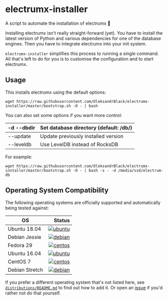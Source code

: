 # electrumx-installer
A script to automate the installation of electrumx 🤖

Installing electrumx isn't really straight-forward (yet). You have to install the latest version of Python and various dependencies for
one of the database engines. Then you have to integrate electrumx into your init system.

`electrumx-installer` simplifies this process to running a single command. All that's left to do for you
is to customise the configuration and to start electrumx.

## Usage
This installs electrumx using the default options:

    wget https://raw.githubusercontent.com/OleksandrBlack/electrumx-installer/master/bootstrap.sh -O - | bash

You can also set some options if you want more control:

| -d --dbdir | Set database directory (default: /db/) |
|------------|----------------------------------------|
| --update   | Update previously installed version    |
| --leveldb  | Use LevelDB instead of RocksDB         |

For example:

    wget https://raw.githubusercontent.com/OleksandrBlack/electrumx-installer/master/bootstrap.sh -O - | bash -s - -d /media/ssd/electrum-db

     
## Operating System Compatibility

The following operating systems are officially supported and automatically being tested against:

| OS | Status |
|----------|---:|
| Ubuntu 18.04   | [![ubuntu](https://badges.herokuapp.com/travis/OleksandrBlack/electrumx-installer?env=IMAGE=%22ubuntu:18.04%22&label=ubuntu:18.04)](https://travis-ci.org/OleksandrBlack/electrumx-installer/) |
| Debian Jessie  | [![debian](https://badges.herokuapp.com/travis/OleksandrBlack/electrumx-installer?env=IMAGE=%22debian:8%22&label=debian:8)](https://travis-ci.org/OleksandrBlack/electrumx-installer/) |
| Fedora 29      | [![centos](https://badges.herokuapp.com/travis/OleksandrBlack/electrumx-installer?env=IMAGE=%22fedora:28%22&label=fedora:28)](https://travis-ci.org/OleksandrBlack/electrumx-installer/) |
| Ubuntu 16.04   | [![ubuntu](https://badges.herokuapp.com/travis/OleksandrBlack/electrumx-installer?env=IMAGE=%22ubuntu:16.04%22&label=ubuntu:16.04)](https://travis-ci.org/OleksandrBlack/electrumx-installer/) |
| CentOS 7       | [![centos](https://badges.herokuapp.com/travis/OleksandrBlack/electrumx-installer?env=IMAGE=%22centos:7%22&label=centos:7)](https://travis-ci.org/OleksandrBlack/electrumx-installer/) |
| Debian Stretch | [![debian](https://badges.herokuapp.com/travis/OleksandrBlack/electrumx-installer?env=IMAGE=%22debian:9%22&label=debian:9)](https://travis-ci.org/OleksandrBlack/electrumx-installer/) |


If you prefer a different operating system that's not listed here, see
[`distributions/README.md`](https://github.com/OleksandrBlack/electrumx-installer/blob/master/distributions/README.md) to find out how to add it.
Or open an [issue](https://github.com/OleksandrBlack/electrumx-installer/issues/new) if you'd rather not do that yourself.

